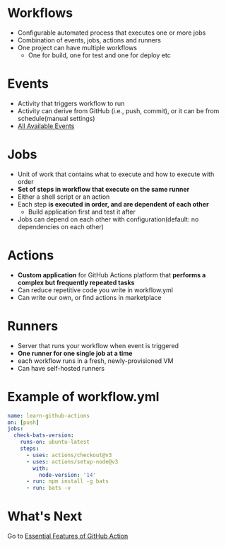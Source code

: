 # Workflows
- Configurable automated process that executes one or more jobs
- Combination of events, jobs, actions and runners
- One project can have multiple workflows
    - One for build, one for test and one for deploy etc

# Events
- Activity that triggers workflow to run
- Activity can derive from GitHub (i.e., push, commit), or it can be from schedule(manual settings)
- <a href="https://docs.github.com/en/actions/using-workflows/events-that-trigger-workflows#available-events" target="\_blank">All Available Events</a>

# Jobs
- Unit of work that contains what to execute and how to execute with order
- **Set of steps in workflow that execute on the same runner**
- Either a shell script or an action
- Each step **is executed in order, and are dependent of each other**
    - Build application first and test it after
- Jobs can depend on each other with configuration(default: no dependencies on each other)


# Actions
- **Custom application** for GitHub Actions platform that **performs a complex 
  but frequently repeated tasks**
- Can reduce repetitive code you write in workflow.yml
- Can write our own, or find actions in marketplace

# Runners
- Server that runs your workflow when event is triggered
- **One runner for one single job at a time**
- each workflow runs in a fresh, newly-provisioned VM
- Can have self-hosted runners

# Example of workflow.yml
```yaml
name: learn-github-actions
on: [push]
jobs:
  check-bats-version:
    runs-on: ubuntu-latest
    steps:
      - uses: actions/checkout@v3
      - uses: actions/setup-node@v3
        with:
          node-version: '14'
      - run: npm install -g bats
      - run: bats -v
```

# What's Next
Go to [Essential Features of GitHub Action](essential-features.md)